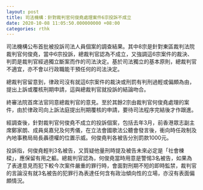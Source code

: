 ```yaml
---
layout: post
title: 司法機構：針對裁判官何俊堯處理案件6宗投訴不成立
date: 2020-10-08 11:05:50.000000000 +08:00
categories: rthk
---
```


司法機構公布首批被投訴司法人員個案的調查結果。其中8宗是針對東區裁判法院裁判官何俊堯，當中6宗投訴，總裁判官認為不成立，又強調這6宗案件的裁決、判罰是裁判官經過獨立斷案而作的司法決定。基於司法獨立的基本原則，總裁判官不適宜，亦不會以行政職能干預任何的司法決定。

總裁判官留意到，律政司沒有就這6宗案件的裁決或刑罰有判刑過輕或偏頗為由，提出上訴或覆核刑期申請，這與總裁判官就投訴的結論吻合。

終審法院首席法官同意總裁判官的意見。至於其餘2宗由裁判官何俊堯處理的案件，由於律政司向上訴法庭提出刑期覆核的申請，要待司法程序完結後才作跟進。

經調查後，針對裁判官何俊堯不成立的投訴個案，包括去年3月，前香港眾志副主席鄭家朗、成員吳嘉兒及何秀儀，在立法會國歌法公聽會發言後，衝向時任政制及內地事務局局長聶德權的位置示威。何俊堯判各被告分別罰款1000元。

投訴指，何俊堯輕判3名被告，又質疑他量刑時提及被告未來必定是「社會棟樑」，應保留有用之軀。總裁判官認為，何俊堯當時用意是警惕3名被告，如果為了表達意見而犯下較今次案件嚴重的罪行時，會面對刑期不短的即時監禁，裁判官的言論沒有就3名被告的犯罪行為表達任何含有政治傾向性的立場，亦沒有表面偏頗情況。
